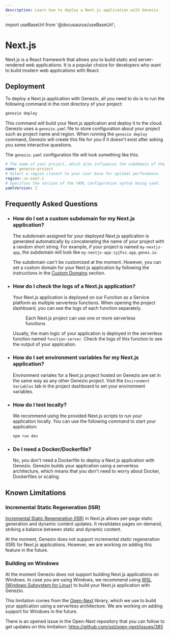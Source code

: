 ```yaml
---
description: Learn how to deploy a Next.js application with Genezio.
---
```


import useBaseUrl from '@docusaurus/useBaseUrl';

# Next.js

<head>
    <title>Next.js | Genezio Documentation</title>
</head>

Next.js is a React framework that allows you to build static and server-rendered web applications. It is a popular choice for developers who want to build modern web applications with React.

## Deployment

To deploy a Next.js application with Genezio, all you need to do is to run the following command in the root directory of your project:

```bash
genezio deploy
```

This command will build your Next.js application and deploy it to the cloud. Genezio uses a `genezio.yaml` file to store configuration about your project such as project name and region. When running the `genezio deploy` command, Genezio will create this file for you if it doesn't exist after asking you some interactive questions.

The `genezio.yaml` configuration file will look something like this:

```yaml
# The name of your project, which also influences the subdomain of the project.
name: genezio-project
# Select a region closest to your user base for optimal performance.
region: us-east-1
# Specifies the version of the YAML configuration syntax being used.
yamlVersion: 2
```

## Frequently Asked Questions

-   ### How do I set a custom subdomain for my Next.js application?

    The subdomain assigned for your deployed Next.js application is generated automatically by concatenating the name of your project with a random short string. For example, if your project is named `my-nextjs-app`, the subdomain will look like `my-nextjs-app-iyjFxz.app.genez.io`.

    The subdomain can't be customized at the moment. However, you can set a custom domain for your Next.js application by following the instructions in the [Custom Domains](/features/custom-domain-configuration.md) section.

-   ### How do I check the logs of a Next.js application?

    Your Next.js application is deployed on our Function as a Service platform as multiple serverless functions. When opening the project dashboard, you can see the logs of each function separately.

    <figure style={{textAlign:"center"}}><img style={{cursor:"pointer"}} src={useBaseUrl("/img/frameworks/nextjs/deployed_functions.png")} alt=""/><figcaption>Each Next.js project can use one or more serverless functions</figcaption></figure>

    Usually, the main logic of your application is deployed in the serverless function named `function-server`. Check the logs of this function to see the output of your application.

-   ### How do I set environment variables for my Next.js application?

    Environment variales for a Next.js project hosted on Genezio are set in the same way as any other Genezio project. Visit the `Environment Variables` tab in the project dashboard to set your environment variables.

-   ### How do I test locally?

    We recommend using the provided Next.js scripts to run your application locally. You can use the following command to start your application:

    ```bash
    npm run dev
    ```

-   ### Do I need a Docker/Dockerfile?

    No, you don't need a Dockerfile to deploy a Next.js application with Genezio. Genezio builds your application using a serverless architecture, which means that you don't need to worry about Docker, Dockerfiles or scaling.

## Known Limitations

### Incremental Static Regeneration (ISR)

[Incremental Static Regeneration (ISR)](https://nextjs.org/docs/pages/building-your-application/data-fetching/incremental-static-regeneration) in Next.js allows per-page static generation and dynamic content updates. It revalidates pages on-demand, striking a balance between static and dynamic content.

At the moment, Genezio does not support incremental static regeneration (ISR) for Next.js applications. However, we are working on adding this feature in the future.

### Building on Windows

At the moment Genezio does not support building Next.js applications on Windows. In case you are using Windows, we recommend using [WSL (Windows Subsystem for Linux)](https://learn.microsoft.com/en-us/windows/wsl/install) to build your Next.js application with Genezio.

This limitation comes from the [Open-Next](https://open-next.js.org/) library, which we use to build your application using a serverless architecture. We are working on adding support for Windows in the future.

There is an opened issue in the Open-Next repository that you can follow to get updates on this limitation: https://github.com/sst/open-next/issues/385
